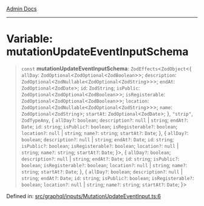 [Admin Docs](/)

***

# Variable: mutationUpdateEventInputSchema

> `const` **mutationUpdateEventInputSchema**: `ZodEffects`\<`ZodObject`\<\{ `allDay`: `ZodOptional`\<`ZodOptional`\<`ZodBoolean`\>\>; `description`: `ZodOptional`\<`ZodNullable`\<`ZodOptional`\<`ZodString`\>\>\>; `endAt`: `ZodOptional`\<`ZodDate`\>; `id`: `ZodString`; `isPublic`: `ZodOptional`\<`ZodOptional`\<`ZodBoolean`\>\>; `isRegisterable`: `ZodOptional`\<`ZodOptional`\<`ZodBoolean`\>\>; `location`: `ZodOptional`\<`ZodNullable`\<`ZodOptional`\<`ZodString`\>\>\>; `name`: `ZodOptional`\<`ZodString`\>; `startAt`: `ZodOptional`\<`ZodDate`\>; \}, `"strip"`, `ZodTypeAny`, \{ `allDay?`: `boolean`; `description?`: `null` \| `string`; `endAt?`: `Date`; `id`: `string`; `isPublic?`: `boolean`; `isRegisterable?`: `boolean`; `location?`: `null` \| `string`; `name?`: `string`; `startAt?`: `Date`; \}, \{ `allDay?`: `boolean`; `description?`: `null` \| `string`; `endAt?`: `Date`; `id`: `string`; `isPublic?`: `boolean`; `isRegisterable?`: `boolean`; `location?`: `null` \| `string`; `name?`: `string`; `startAt?`: `Date`; \}\>, \{ `allDay?`: `boolean`; `description?`: `null` \| `string`; `endAt?`: `Date`; `id`: `string`; `isPublic?`: `boolean`; `isRegisterable?`: `boolean`; `location?`: `null` \| `string`; `name?`: `string`; `startAt?`: `Date`; \}, \{ `allDay?`: `boolean`; `description?`: `null` \| `string`; `endAt?`: `Date`; `id`: `string`; `isPublic?`: `boolean`; `isRegisterable?`: `boolean`; `location?`: `null` \| `string`; `name?`: `string`; `startAt?`: `Date`; \}\>

Defined in: [src/graphql/inputs/MutationUpdateEventInput.ts:6](https://github.com/Sourya07/talawa-api/blob/3df16fa5fb47e8947dc575f048aef648ae9ebcf8/src/graphql/inputs/MutationUpdateEventInput.ts#L6)
